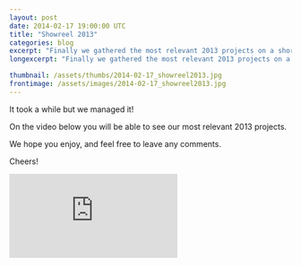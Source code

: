 ```yaml
---
layout: post
date: 2014-02-17 19:00:00 UTC
title: "Showreel 2013"
categories: blog
excerpt: "Finally we gathered the most relevant 2013 projects on a short video!"
longexcerpt: "Finally we gathered the most relevant 2013 projects on a short video!"

thumbnail: /assets/thumbs/2014-02-17_showreel2013.jpg
frontimage: /assets/images/2014-02-17_showreel2013.jpg
---
```


It took a while but we managed it! 

On the video below you will be able to see our most relevant 2013 projects. 

We hope you enjoy, and feel free to leave any comments.

Cheers!

<div class="video-container"><iframe src="http://www.youtube.com/embed/jGofvKQYqjo" frameborder="0" allowfullscreen></iframe></div>

